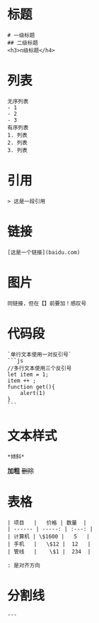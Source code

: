 # 标题

    # 一级标题
    ## 二级标题
    <h3>n级标题</h4>

# 列表

    无序列表
    - 1
    - 2
    - 3
    有序列表
    1. 列表
    2. 列表
    3. 列表

# 引用

    > 这是一段引用

# 链接

    [这是一个链接](baidu.com)

# 图片

    同链接，但在【】前要加！感叹号

# 代码段

    `单行文本使用一对反引号`
    ```js
    //多行文本使用三个反引号
    let item = 1;
    item ++ ;
    function get(){
        alert(1)
    }
    ```

# 文本样式

    *倾斜*

**加粗**
~~删除~~

# 表格

    | 项目   |   价格 | 数量  |
    | ------ | -----: | :---: |
    | 计算机 | \$1600 |   5   |
    | 手机   |   \$12 |  12   |
    | 管线   |    \$1 |  234  |

    : 是对齐方向

# 分割线

    ---
